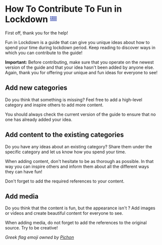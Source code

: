 # How To Contribute To Fun in Lockdown <kbd>[<img title="Ελληνικά" alt="Ελληνικά" src="media/icons/greece.png" width="24">](CONTRIBUTING-gr.md)</kbd>
First off, thank you for the help!

Fun in Lockdown is a guide that can give you unique ideas about how to spend your time during lockdown period.
Keep reading to discover ways in which you can contribute to the guide!

**Important:** Before contributing, make sure that you operate on the newest version of the guide and that your idea hasn't been added by anyone else.
Again, thank you for offering your unique and fun ideas for everyone to see!

## Add new categories

Do you think that something is missing? Feel free to add a high-level category and inspire others to add more content.

You should always check the current version of the guide to ensure that no one has already added your idea.

## Add content to the existing categories

Do you have any ideas about an existing category? Share them under the specific category and let us know how you spend your time.

When adding content, don't hesitate to be as thorough as possible. In that way you can inspire others and inform them about all the different ways they can have fun!

Don't forget to add the required references to your content.

## Add media

Do you think that the content is fun, but the appearance isn't ? Add images or videos and create beautiful content for everyone to see.

When adding media, do not forget to add the references to the original source. Try to be creative!

_Greek flag emoji owned by [Pichon](https://icons8.com/app/windows)_

